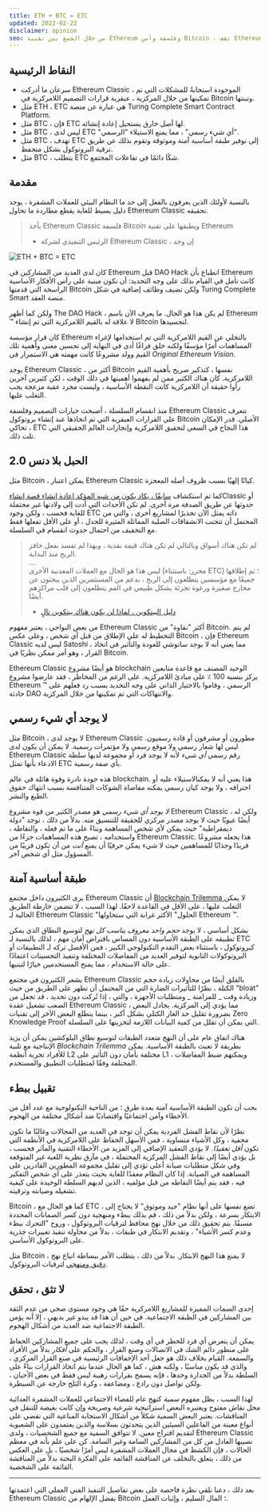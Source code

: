 ```yaml
---
title: ETH + BTC = ETC
updated: 2022-02-22
disclaimer: opinion
seo: من خلال الجمع بين تقنية Ethereum وفلسفة وأمن Bitcoin ، تقف Ethereum Classic وحدها في قدرتها على توفير منصة عقد ذكية لا مركزية حقًا.
---
```


## النقاط الرئيسية

- سرعان ما أدركت Ethereum Classic ، الموجودة استجابةً للمشكلات التي تم تمكينها من خلال المركزية ، عبقرية قرارات التصميم اللامركزية في Bitcoin وتبنتها.
- مثل ETH ، ETC هي عبارة عن منصة Turing Complete Smart Contract Platform.
- مثل BTC ، فإن ETC لها أصل خارق يستحيل إعادة إنشائه.
- مثل BTC ، ليس لدى ETC "أي شيء رسمي" ، مما يمنع الاستيلاء "الرسمي".
- مثل BTC ، تهدف ETC إلى توفير طبقة أساسية آمنة وموثوقة وتقوم بذلك عن طريق ترقية البروتوكول بشكل متحفظ.
- مثل BTC ، يتطلب ETC شكًا دائمًا في تفاعلات المجتمع.

## مقدمة

بالنسبة لأولئك الذين يعرفون بالفعل إلى حد ما النظام البيئي للعملات المشفرة ، يوجد دليل بسيط للغاية يقطع مطاردة ما تحاول Ethereum Classic تحقيقه.

> يأخذ Ethereum Classic فلسفة Bitcoin ويطبقها على تقنية Ethereum
> 
> - الرئيس التنفيذي لشركة Ethereum Classic ، إن وجد

![ETH + BTC = ETC](./ethbtcetc.png)

كان لدى العديد من المشاركين في Ethereum قبل DAO Hack انطباع بأن Ethereum كانت تأمل في القيام بذلك على وجه التحديد: أن تكون مبنية على رأس الأفكار الأساسية الراسخة التي قدمتها Bitcoin ولكن تضيف وظائف إضافية في شكل Turing Complete Smart منصة العقد.

ولكن كما أظهر The DAO Hack ، لم يكن هذا هو الحال. ما يعرف الآن باسم Ethereum ™ لا علاقة له بالقيم اللامركزية التي تم إنشاء Bitcoin لتجسيدها.

كان قرار مؤسسة Ethereum بالتخلي عن القيم اللامركزية التي تم استخدامها لإغراء المساهمات أمرًا مؤسفًا ولكنه خلق فراغًا أدى في النهاية إلى تحسين معنى وأهمية تلك القيم وولد مشروعًا كانت مهمته هي الاستمرار في _Original Ethereum Vision_.

يوجد Ethereum Classic ، أكثر من Bitcoin نفسها ، كتذكير صريح بأهمية القيم اللامركزية. كان هناك الكثير ممن لم يفهموا أهميتها في ذلك الوقت ، لكن كثيرين آخرين رأوا حقيقة أن اللامركزية كانت النقطة الأساسية ، وليست مجرد عقبة مزعجة يجب التغلب عليها.

منذ انقسام السلسلة ، أصبحت خيارات التصميم وفلسفة Ethereum Classic تتعرف على القرارات العبقرية التي تم اتخاذها عند إنشاء بروتوكول Bitcoin الأصلي. قدر الإمكان ، تحاكي ETC هذا النجاح في السعي لتحقيق اللامركزية وإنجازات العالم الحقيقي التي تلت ذلك.

## الحبل بلا دنس 2.0

مثل Bitcoin ، يمكن اعتبار Ethereum Classic كيانًا إلهيًا بسبب ظروف أصله المعجزة.

كما تم استكشاف [سابقًا ، يكاد يكون من شبه المؤكد إعادة إنشاء قصة إنشاء](/why-classic/genesis#the-immaculate-conception)Classic أو حدوثها عن طريق الصدفة مرة أخرى. لم تكن الأحداث التي أدت إلى ولادتها غير محتملة للغاية فحسب ، ولكن وجود ETC ذاته يمثل الآن تحذيرًا لمشاريع أخرى ، والتي من المحتمل أن تتجنب الانشقاقات الصلبة المماثلة المثيرة للجدل ، أو على الأقل تفعلها فقط مع التخفيف من احتمال حدوث انقسام في السلسلة.

> لم تكن هناك أسواق وبالتالي لم تكن هناك قيمة نقدية ، وبهذا لم تفسد بفعل حافز الربح منذ البداية.  
> ...  
> ليس هذا هو الحال مع العملات المعدنية الأخرى [محرر: باستثناء ETC] ؛ تم إطلاقها جميعًا مع مؤسسين يتطلعون إلى الربح ، بدعم من المستثمرين الذين يبحثون عن مخارج صغيرة ورغوة تجزئة بشكل طبيعي في الفم يتطلعون إلى قلب مراكزهم أيضًا.
> 
> - [دليل البيتكوين ، لماذا لن يكون هناك بيتكوين تالٍ](https://thebitcoinmanual.com/articles/why-there-wont-be-a-next-bitcoin/)

من بعض النواحي ، يعتبر مفهوم Ethereum Classic أكثر "نقاوة" من Bitcoin. لم يتم التخطيط له على الإطلاق من قبل أي شخص ، وعلى عكس Bitcoin ، فإن Ethereum Classic ليس لديه Satoshi ، مما يعني أنه لا يوجد ساتوشي للعودة والتأثير في اتخاذ القرار ، وهو أمر ممكن نظريًا في Bitcoin.

Ethereum Classic هو أيضًا مشروع blockchain الوحيد المصنف مع قاعدة متابعين يركز بنسبة 100 ٪ على مبادئ اللامركزية. على الرغم من المخاطر ، فقد عارضوا مشروع Ethereum ™ الرسمي ، وقاموا بالاختيار الذاتي على وجه التحديد بسبب رد فعلهم على حادثة DAO والانتهاكات التي تم تمكينها من خلال المركزية.

## لا يوجد أي شيء رسمي

مثل Bitcoin ، لا يوجد لدى Ethereum Classic مطورون أو مشرفون أو قادة رسميون. ليس لها شعار رسمي ولا موقع رسمي ولا مؤتمرات رسمية. لا يمكن أن يكون لدى Ethereum Classic رقم رسمي _أي شيء_ لأنه لا يوجد فرد أو مجموعة لديها سلطة الادعاء بأنها تمثل ETC بأي صفة رسمية.

هذه جودة نادرة وقوة هائلة في عالم blockchain. هذا يعني أنه لا يمكنالاستيلاء عليه أو اختراقه ، ولا يوجد كيان رسمي يمكنه مقاضاة الشوكات المتنافسة بسبب انتهاك حقوق الطبع والنشر.

_لا يوجد أي شيء رسمي_ هو مصدر الكثير من قوة مشروع Ethereum Classic ، ولكن له أيضًا عيوبًا حيث لا يوجد مصدر مركزي للحقيقة للتنسيق منه. بدلاً من ذلك ، توجد "دولة ديمقراطية" حيث يمكن لأي شخص المساهمة وبناءً على ما تم فعله ، والتقاطه ، واستخدامه ، تصبح هذه المساهمات جزءًا من Ethereum Classic. هذا يجعله مشروعًا فريدًا وجذابًا للمساهمين حيث لا شيء يمكن حرفيًا أن يمنع _أنت_ من أن تكون قريبًا من المسؤول مثل أي شخص آخر.

## طبقة أساسية آمنة

يرى الكثيرون داخل مجتمع Ethereum Classic أن [ Blockchain Trilemma ](/why-classic/decentralism#the-blockchain-trilemma) لا يمكن التغلب عليها ، على الأقل في القاعدة لاحقًا. لهذا السبب ، لا تتضمن خارطة الطريق الحالية لـ Ethereum Classic "الحلول" الأكثر غرابة التي ستحاولها Ethereum ™.

بشكل أساسي ، لا يوجد _حجم واحد معروف يناسب كل نهج_ لتوسيع النطاق الذي يمكن تطبيقه على الطبقة الأساسية دون المساس بافتراض أمان مهم ، لذلك بالنسبة لـ ETC كبروتوكول ، باستثناء بعض التقدم التكنولوجي الكبير ، فمن الأفضل تركه لـ التطبيقات أو البروتوكولات الثانوية لتوفير العديد من المفاضلات المختلفة وتنفيذ التحسينات اعتمادًا على حالة الاستخدام ، مما يمنح المستخدمين خيارًا لتبنيها.

يشعر الكثيرون في مجتمع Ethereum Classic بالقلق أيضًا من محاولات زيادة حجم الكتلة ، نظرًا للتأثيرات الضارة التي من المحتمل أن تظهر على الطريق من حيث "bloat" وزيادة وقت _ للمزامنة _ ومتطلبات الأجهزة ، والتي ، إذا تُركت دون تحديد ، قد تجعل من الصعب تشغيل عقدة Ethereum Classic ، مما يؤدي إلى المركزية. يجادل البعض بضرورة تقليل حد الغاز الكتلي بشكل أكبر ، بينما يتطلع البعض الآخر إلى تقنيات Zero Knowledge Proof التي يمكن أن تقلل من كمية البيانات اللازمة لتخزينها على السلسلة.

هناك اتفاق عام على أن النهج متعدد الطبقات لتوسيع نطاق البلوكشين يمكن أن يزيد الإنتاجية مع تلبية _Blockchain Trilemma_ بطريقة لا تعبث بالطبقة الأساسية. يمكن للأفراد تجربة أنظمة L2 مختلفة بأمان دون التأثير على L1 ، ويمكنهم ضبط المفاضلات المختلفة وفقًا لمتطلبات التطبيق والمستخدم.

## تقبيل ببطء

يجب أن تكون الطبقة الأساسية آمنة بعدة طرق ؛ من الناحية التكنولوجية مع عدد أقل من الأخطاء وآمن اجتماعيًا واقتصاديًا ضد أشكال مختلفة من الهجوم.

نظرًا لأن نقاط الفشل الفردية يمكن أن توجد في العديد من المجالات وغالبًا ما تكون مخفية ، وكل الأشياء متساوية ، فمن الأسهل الحفاظ على اللامركزية في الأنظمة التي تكون _أقل تعقيدًا_. لا يؤدي التعقيد الإضافي إلى المزيد من الأخطاء التقنية والمآثر فحسب ، بل يؤدي أيضًا إلى نقاط الفشل المركزية المحتملة ، في مآزق نظرية اللعبة غير المتوقعة وفي شكل متطلبات صيانة أعلى تؤدي إلى تقليل مجموعة المطورين القادرين على المساهمة في الصيانة. إذا كان النظام معقدًا للغاية بحيث يتعذر على أي شخص التفكير فيه ، فقد يتم أيضًا التقاطه من قبل مؤلفيه ، الذين لديهم السلطة الوحيدة على كيفية تشغيله وصيانته وترقيته.

Bitcoin ، كما هو الحال مع ETC ، تضع نفسها على أنها نظام "جيد وموثوق" لا يحتاج إلى الابتكار بسرعة ، ولكن بدلاً من ذلك ، قم بذلك ببطء ومنهجية دون كسر الضمانات المحددة مسبقًا. يتم تحقيق ذلك من خلال نهج محافظ لترقيات البروتوكول ، وروح "التحرك ببطء وعدم كسر الأشياء" ، وتقديم الابتكار في طبقات ، بدلاً من محاولة تنفيذ تغييرات جذرية على البروتوكول الأساسي.

مثل Bitcoin ، لا يمنع هذا النهج الابتكار. بدلاً من ذلك ، يتطلب الأمر ببساطة اتباع نهج [دقيق ومنهجي](/knowledge/future#upgrade-process) لترقيات البروتوكول.

## لا تثق ، تحقق

إحدى السمات المميزة للمشاريع اللامركزية حقًا هي وجود مستوى صحي من عدم الثقة بين المشاركين في الطبقة الاجتماعية. في حين أن هذا قد يبدو غير بديهي ، إلا أنه يؤمن الطبقة الاجتماعية ضد العديد من أشكال الهجوم.

يمكن أن يتعرض أي فرد للخطر في أي وقت ، لذلك يجب على جميع المشاركين الحفاظ على منظور دائم الشك في الاتصالات وصنع القرار ، والحكم على _أفكار_ بدلاً من الأفراد والسمعة. القيام بخلاف ذلك هو جعل أحد الإخفاقات الرئيسية في صنع القرار المركزي ، والذي قد يكون مناسبًا ، ولكنه هش ، كما هو الحال عندما يتم اتخاذ القرارات بناءً على السلطة بدلاً من الجدارة وحدها ، فإنه يسمح بقرارات رهيبة ليس فقط في بعض الأحيان ، ولكن تواصل دون رادع ، ومضاعفة ، وكرة الثلج خارجة عن السيطرة.

لهذا السبب ، يظل مفهوم *سمية* كنهج عام للفضاء الاجتماعي للعملات المشفرة العدائية محل نقاش مفتوح ويعتبره البعض استراتيجية شرعية وصريحة وإن كانت بغيضة للتنقل في المناقشات. يعتبر البعض السمية شكلاً من أشكال الاستجابة المناعية التي تقضي على أنواع معينة من الفاعلين السيئين الذين يتحدثون بسلاسة والذين يعتمدون على الشعبوية لتقديم اقتراح معين. لا تتوافق السمية مع جميع الشخصيات ، ولدى Ethereum Classic نصيبها العادل من كل من المشاركين السامة وغير السامة. كن على علم بأنه في معظم الحالات ، فإن الكشط في مجال العملات المشفرة ليس أمرًا شخصيًا ، بل على العكس من ذلك ، يتعلق بالتخلف عن المناقشة القائمة على الفكرة البحتة بدلاً من المناقشة القائمة على الشخصية.

---

بعد ذلك ، دعنا نلقي نظرة فاحصة على بعض تفاصيل التنفيذ الفني العملي التي اعتمدتها Ethereum Classic بفضل الإلهام من Bitcoin ؛ المال السليم ، وإثبات العمل.
